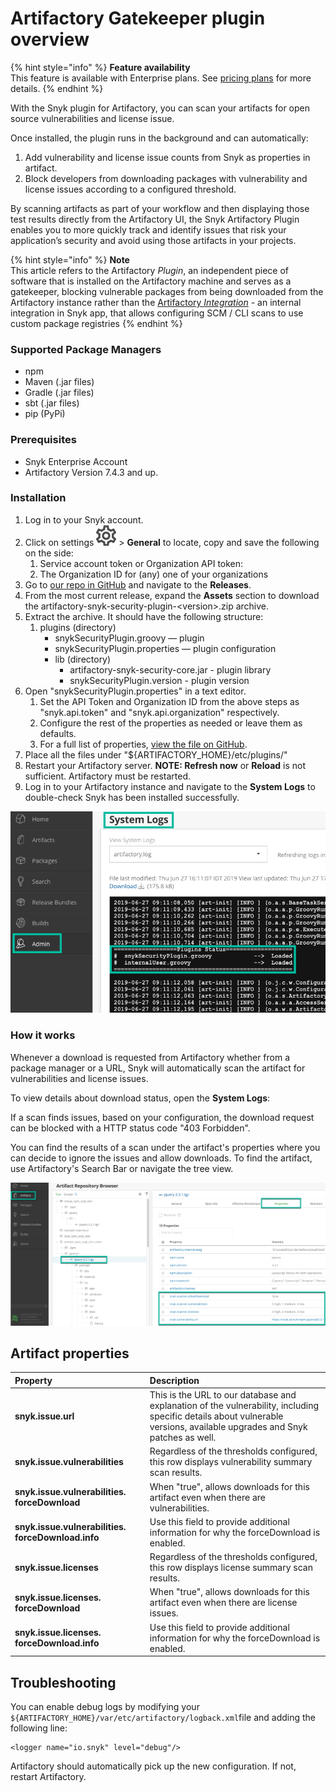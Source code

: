 # Artifactory Gatekeeper plugin overview

{% hint style="info" %}
**Feature availability**  
This feature is available with Enterprise plans. See [pricing plans](https://snyk.io/plans/) for more details.
{% endhint %}

With the Snyk plugin for Artifactory, you can scan your artifacts for open source vulnerabilities and license issue.

Once installed, the plugin runs in the background and can automatically:

1. Add vulnerability and license issue counts from Snyk as properties in artifact.
2. Block developers from downloading packages with vulnerability and license issues according to a configured threshold.

By scanning artifacts as part of your workflow and then displaying those test results directly from the Artifactory UI, the Snyk Artifactory Plugin enables you to more quickly track and identify issues that risk your application’s security and avoid using those artifacts in your projects.

{% hint style="info" %}
**Note**  
This article refers to the Artifactory _Plugin_, an independent piece of software that is installed on the Artifactory machine and serves as a gatekeeper, blocking vulnerable packages from being downloaded from the Artifactory instance rather than the [Artifactory _Integration_](https://docs.snyk.io/integrations/private-registry-integrations/artifactory-registry-for-maven) - an internal integration in Snyk app, that allows configuring SCM / CLI scans to use custom package registries
{% endhint %}

### Supported Package Managers

* npm
* Maven \(.jar files\)
* Gradle \(.jar files\)
* sbt \(.jar files\)
* pip \(PyPi\)

### Prerequisites

* Snyk Enterprise Account
* Artifactory Version 7.4.3 and up.

### Installation

1. Log in to your Snyk account.
2. Click on settings ![](../../.gitbook/assets/cog_icon.png) &gt; **General** to locate, copy and save the following on the side:
   1. Service account token or Organization API token:
   2. The Organization ID for \(any\) one of your organizations
3. Go to [our repo in GitHub](https://github.com/snyk/artifactory-snyk-security-plugin) and navigate to the **Releases**. 
4. From the most current release, expand the **Assets** section to download the artifactory-snyk-security-plugin-&lt;version&gt;.zip archive. 
5. Extract the archive. It should have the following structure: 
   1. plugins \(directory\)
      * snykSecurityPlugin.groovy — plugin
      * snykSecurityPlugin.properties — plugin configuration
      * lib \(directory\)
        * artifactory-snyk-security-core.jar - plugin library
        * snykSecurityPlugin.version - plugin version
6. Open "snykSecurityPlugin.properties" in a text editor. 
   1. Set the API Token and Organization ID from the above steps as "snyk.api.token" and "snyk.api.organization" respectively.
   2. Configure the rest of the properties as needed or leave them as defaults. 
   3. For a full list of properties, [view the file on GitHub](https://github.com/snyk/artifactory-snyk-security-plugin/blob/master/core/src/main/groovy/io/snyk/plugins/artifactory/snykSecurityPlugin.properties).
7. Place all the files under "${ARTIFACTORY\_HOME}/etc/plugins/"
8. Restart your Artifactory server.    **NOTE: Refresh now** or **Reload** is not sufficient. Artifactory must be restarted.
9. Log in to your Artifactory instance and navigate to the **System Logs** to double-check Snyk has been installed successfully.

![](../../.gitbook/assets/artifactory-system-logs.png)

### How it works

Whenever a download is requested from Artifactory whether from a package manager or a URL, Snyk will automatically scan the artifact for vulnerabilities and license issues.

To view details about download status, open the **System Logs**:

If a scan finds issues, based on your configuration, the download request can be blocked with a HTTP status code "403 Forbidden".

You can find the results of a scan under the artifact's properties where you can decide to ignore the issues and allow downloads. To find the artifact, use Artifactory's Search Bar or navigate the tree view.

![](../../.gitbook/assets/uuid-c6d4c41d-5c98-079d-31e7-f4fb5c788d4c-en.png)

## Artifact properties

| **Property** | **Description** |
| :--- | :--- |
| **snyk.issue.url** | This is the URL to our database and explanation of the vulnerability, including specific details about vulnerable versions, available upgrades and Snyk patches as well. |
| **snyk.issue.vulnerabilities** | Regardless of the thresholds configured, this row displays vulnerability summary scan results. |
| **snyk.issue.vulnerabilities. forceDownload** | When "true", allows downloads for this artifact even when there are vulnerabilities. |
| **snyk.issue.vulnerabilities. forceDownload.info** | Use this field to provide additional information for why the forceDownload is enabled. |
| **snyk.issue.licenses** | Regardless of the thresholds configured, this row displays license summary scan results. |
| **snyk.issue.licenses. forceDownload** | When "true", allows downloads for this artifact even when there are license issues. |
| **snyk.issue.licenses. forceDownload.info** | Use this field to provide additional information for why the forceDownload is enabled. |

## Troubleshooting

You can enable debug logs by modifying your `${ARTIFACTORY_HOME}/var/etc/artifactory/logback.xml`file and adding the following line:

```text
<logger name="io.snyk" level="debug"/>
```

Artifactory should automatically pick up the new configuration. If not, restart Artifactory.

